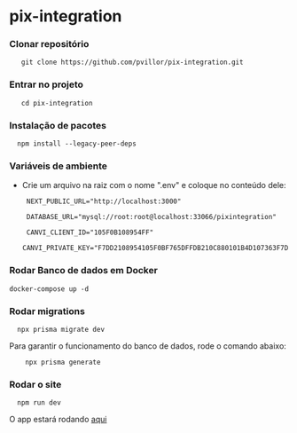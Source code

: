 # pix-integration

### Clonar repositório
 ```
    git clone https://github.com/pvillor/pix-integration.git
  ```

### Entrar no projeto
 ```
    cd pix-integration
  ```

### Instalação de pacotes
  ```
    npm install --legacy-peer-deps
  ```

### Variáveis de ambiente 
- Crie um arquivo na raiz com o nome ".env" e coloque no conteúdo dele:
   ```
    NEXT_PUBLIC_URL="http://localhost:3000"

    DATABASE_URL="mysql://root:root@localhost:33066/pixintegration"
    
    CANVI_CLIENT_ID="105F0B108954FF"
    CANVI_PRIVATE_KEY="F7DD2108954105F0BF765DFFDB210C880101B4D107363F7DD2"
   ```

### Rodar Banco de dados em Docker
  ```
  docker-compose up -d
  ```

### Rodar migrations
  ```
    npx prisma migrate dev
  ```

Para garantir o funcionamento do banco de dados, rode o comando abaixo:
```
    npx prisma generate
  ```

### Rodar o site
```
  npm run dev
```

O app estará rodando [aqui](http://localhost:3000)
